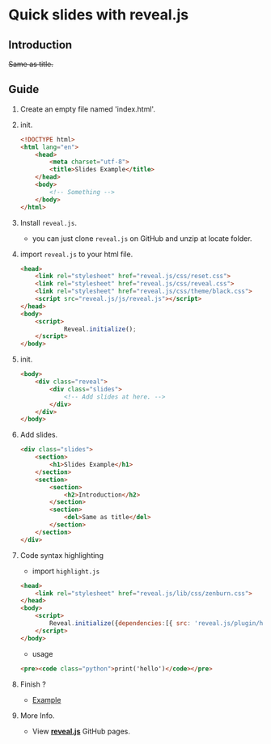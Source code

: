# Quick slides with reveal.js
## Introduction

~~Same as title.~~

## Guide

1. Create an empty file named 'index.html'.
2. init.

    ```html
    <!DOCTYPE html>
    <html lang="en">
        <head>
            <meta charset="utf-8">
            <title>Slides Example</title>
        </head>
        <body>
            <!-- Something -->
        </body>
    </html>
    ```

3. Install `reveal.js`.
    - you can just clone `reveal.js` on GitHub and unzip at locate folder.
4. import `reveal.js` to your html file.

    ```html
    <head>
        <link rel="stylesheet" href="reveal.js/css/reset.css">  
        <link rel="stylesheet" href="reveal.js/css/reveal.css">
        <link rel="stylesheet" href="reveal.js/css/theme/black.css">
        <script src="reveal.js/js/reveal.js"></script>    
    </head>
    <body>
        <script>
                Reveal.initialize();
        </script>
    </body>
    ```

5. init.

    ```html
    <body>
        <div class="reveal">
            <div class="slides">
                <!-- Add slides at here. -->
            </div>
        </div>
    </body>
    ```

6. Add slides.

    ```html
    <div class="slides">
        <section>
            <h1>Slides Example</h1>
        </section>
        <section>
            <section>
                <h2>Introduction</h2>
            </section>
            <section>
                <del>Same as title</del>
            </section>
        </section>
    </div>
    ```

7. Code syntax highlighting
    - import `highlight.js`

    ```html
    <head>
        <link rel="stylesheet" href="reveal.js/lib/css/zenburn.css">
    </head>
    <body>
        <script>
            Reveal.initialize({dependencies:[{ src: 'reveal.js/plugin/highlight/highlight.js', async: true, condition: function() { return !!document.querySelector( 'pre code' ); }, callback: function() { hljs.initHighlightingOnLoad(); } }]});
        </script>
    </body>
    ```
    
    - usage

    ```html
    <pre><code class="python">print('hello')</code></pre>
    ```

8. Finish ?
    - [Example](example/index.html)
9. More Info.
    - View [**reveal.js**](https://github.com/hakimel/reveal.js) GitHub pages.
